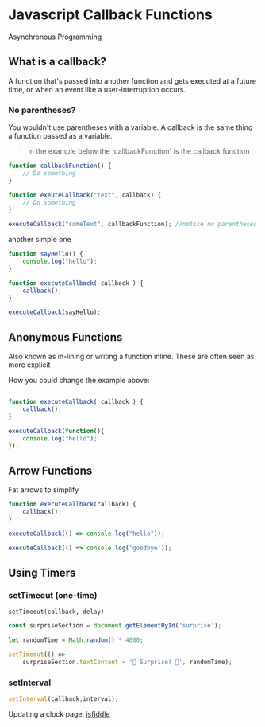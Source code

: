 # Javascript Callback Functions
Asynchronous Programming

## What is a callback?
A function that's passed into another function and gets executed at a future time, or when an event like a user-interruption occurs.

### No parentheses?
You wouldn't use parentheses with a variable. A callback is the same thing a function passed as a variable.

> In the example below the 'callbackFunction' is the callback function

```javascript
function callbackFunction() {
    // Do something
}

function exeuteCallback("text", callback) {
    // Do something
}

executeCallback("someText", callbackFunction); //notice no parentheses
```
another simple one

```javascript
function sayHello() {
    console.log("hello");
}

function executeCallback( callback ) {
    callback();
}

executeCallback(sayHello);
```
## Anonymous Functions
Also known as in-lining or writing a function inline. These are often seen as more explicit

How you could change the example above:
```javascript

function executeCallback( callback ) {
    callback();
}

executeCallback(function(){
    console.log("hello");
});
```

## Arrow Functions
Fat arrows to simplify

```javascript
function executeCallback(callback) {
    callback();
}

executeCallback(() => console.log("hello"));

executeCallback(() => console.log('goodbye'));
```
## Using Timers

### setTimeout (one-time)
```setTimeout(callback, delay)```

```javascript
const surpriseSection = document.getElementById('surprise');

let randomTime = Math.random() * 4000;

setTimeout(() => 
    surpriseSection.textContent = '🎉 Surprise! 🎉', randomTime);
```

### setInterval
```javascript
setInterval(callback,interval);
```
Updating a clock page: [jsfiddle](https://jsfiddle.net/zosgamwh/)

